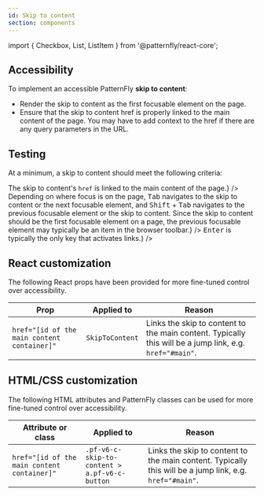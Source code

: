 ```yaml
---
id: Skip to content
section: components
---
```


import { Checkbox, List, ListItem } from '@patternfly/react-core';

## Accessibility

To implement an accessible PatternFly **skip to content**:

- Render the skip to content as the first focusable element on the page.
- Ensure that the skip to content href is properly linked to the main content of the page. You may have to add context to the href if there are any query parameters in the URL.

## Testing

At a minimum, a skip to content should meet the following criteria:

<List isPlain>
  <ListItem>
    <Checkbox id="skip-to-content-a11y-checkbox-1" label="The skip to content is the first focusable element on the page." description="When content is repeated on several pages - such as actions in a header or navigation links in a sidebar - users navigating via keyboard or other assistive technologies would need to navigate through that content every time. Placing a skip to content as the first focusable element helps users avoid this repeated content." />
  </ListItem>
  <ListItem>
    <Checkbox id="skip-to-content-a11y-checkbox-2" label={<span>The skip to content's <code className="ws-code">href</code> is linked to the main content of the page.</span>} />
  </ListItem>
  <ListItem>
    <Checkbox id="skip-to-content-a11y-checkbox-3" label="Standard keyboard navigation can be used to navigate between the skip to content and other focusable elements." description={<span>Depending on where focus is on the page, <kbd>Tab</kbd> navigates to the skip to content or the next focusable element, and <kbd>Shift</kbd> + <kbd>Tab</kbd> navigates to the previous focusable element or the skip to content. Since the skip to content should be the first focusable element on a page, the previous focusable element may typically be an item in the browser toolbar.</span>} />
  </ListItem>
  <ListItem>
    <Checkbox id="skip-to-content-a11y-checkbox-4" label="Standard keyboard interaction can be used to activate the skip to content." description={<span><kbd>Enter</kbd> is typically the only key that activates links.</span>} />
  </ListItem>
</List>

## React customization

The following React props have been provided for more fine-tuned control over accessibility.

| Prop | Applied to | Reason | 
|---|---|---|
| `href="[id of the main content container]"` | `SkipToContent` | Links the skip to content to the main content. Typically this will be a jump link, e.g. `href="#main"`. |

## HTML/CSS customization

The following HTML attributes and PatternFly classes can be used for more fine-tuned control over accessibility.

| Attribute or class | Applied to | Reason | 
|---|---|---|
| `href="[id of the main content container]"` | `.pf-v6-c-skip-to-content > a.pf-v6-c-button` | Links the skip to content to the main content. Typically this will be a jump link, e.g. `href="#main"`. |
